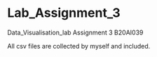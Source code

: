 # Lab_Assignment_3
Data_Visualisation_lab Assignment 3 B20AI039

All csv files are collected by myself and included.
